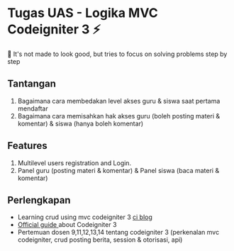 # Tugas UAS - Logika MVC Codeigniter 3 ⚡️ 

📝 It's not made to look good, but tries to focus on solving problems step by step


## Tantangan
1. Bagaimana cara membedakan level akses guru & siswa saat pertama mendaftar
2. Bagaimana cara memisahkan hak akses guru (boleh posting materi & komentar) & siswa (hanya boleh komentar)


## Features
1. Multilevel users registration and Login.
2. Panel guru (posting materi & komentar) & Panel siswa (baca materi & komentar)

## Perlengkapan
- Learning crud using mvc codeigniter 3 [ci blog](https://github.com/bradtraversy/ciblog) 
- [Official guide ](https://www.codeigniter.com/userguide3/tutorial/static_pages.html) about Codeigniter 3
- Pertemuan dosen 9,11,12,13,14 tentang codeigniter 3 (perkenalan mvc codeigniter, crud posting berita, session & otorisasi, api)


